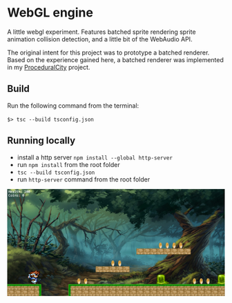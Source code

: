 # WebGL engine

A little webgl experiment. Features batched sprite rendering sprite animation collision detection, and a little bit of the WebAudio API.

The original intent for this project was to prototype a batched renderer. Based on the experience gained here, a batched renderer was implemented in my [ProceduralCity](https://github.com/robotjatek/ProceduralCity) project.

## Build

Run the following command from the terminal:

`$> tsc --build tsconfig.json`

## Running locally

- install a http server `npm install --global http-server`
- run `npm install` from the root folder
- `tsc --build tsconfig.json`
- run `http-server` command from the root folder

![screenshot](webgl.png)
